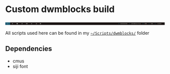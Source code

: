 # Custom dwmblocks build
![dumblocks screenshot](https://github.com/RoboGypsy/dwmblocks/blob/master/screenshot.png)

All scripts used here can be found in my [`~/Scripts/dwmblocks/`](https://github.com/RoboGypsy/dotfiles/tree/master/Scripts/dwmblocks) folder 
## Dependencies
- cmus
- siji font
